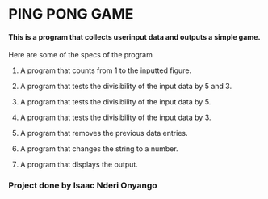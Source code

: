 # PING PONG GAME

#### This is a program that collects userinput data and outputs a simple game.

Here are some of the specs of the program

1. A program that counts from 1 to the inputted figure.

2. A program that tests the divisibility of the input data by 5 and 3.

3. A program that tests the divisibility of the input data by 5. 

4. A program that tests the divisibility of the input data by 3.

5. A program that removes the previous data entries.

6. A program that changes the string to a number.

7. A program that displays the output.

### Project done by Isaac Nderi Onyango
